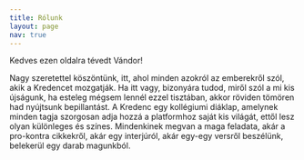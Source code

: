 ```yaml
---
title: Rólunk
layout: page
nav: true
---
```


Kedves ezen oldalra tévedt Vándor!

Nagy szeretettel köszöntünk, itt, ahol minden azokról az emberekről szól, akik a Kredencet mozgatják. Ha itt vagy, bizonyára tudod, miről szól a mi kis újságunk, ha esteleg mégsem lennél ezzel tisztában, akkor röviden tömören had nyújtsunk bepillantást. A Kredenc egy kollégiumi diáklap, amelynek minden tagja szorgosan adja hozzá a platformhoz saját kis világát, ettől lesz olyan különleges és színes. Mindenkinek megvan a maga feladata, akár a pro-kontra cikkekről, akár egy interjúról, akár egy-egy versről beszélünk, belekerül egy darab magunkból.
